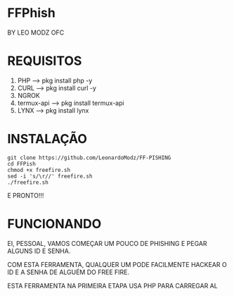 # FFPhish
BY LEO MODZ OFC

# REQUISITOS
1. PHP --> pkg install php -y
2. CURL --> pkg install curl -y
3. NGROK 
4. termux-api --> pkg install termux-api
5. LYNX --> pkg install lynx


# INSTALAÇÃO
```
git clone https://github.com/LeonardoModz/FF-PISHING
cd FFPish
chmod +x freefire.sh
sed -i 's/\r//' freefire.sh
./freefire.sh
```

 E PRONTO!!!

# FUNCIONANDO
EI, PESSOAL, VAMOS COMEÇAR UM POUCO DE PHISHING E PEGAR ALGUNS ID E SENHA.

COM ESTA FERRAMENTA, QUALQUER UM PODE FACILMENTE HACKEAR O ID E A SENHA DE ALGUÉM DO FREE FIRE.

ESTA FERRAMENTA NA PRIMEIRA ETAPA USA PHP PARA CARREGAR AL
